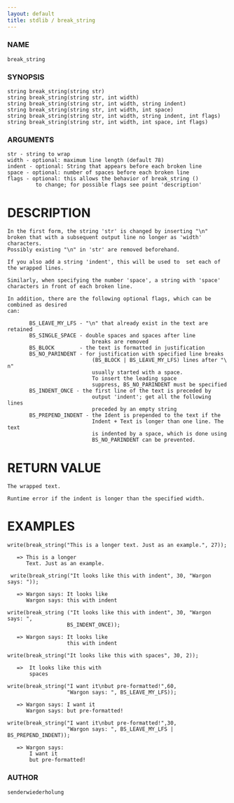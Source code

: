 ```yaml
---
layout: default
title: stdlib / break_string
---
```


### NAME

    break_string


### SYNOPSIS

    string break_string(string str)
    string break_string(string str, int width)
    string break_string(string str, int width, string indent)
    string break_string(string str, int width, int space)
    string break_string(string str, int width, string indent, int flags)
    string break_string(string str, int width, int space, int flags)


### ARGUMENTS

    str - string to wrap
    width - optional: maximum line length (default 78)
    indent - optional: String that appears before each broken line
    space - optional: number of spaces before each broken line
    flags - optional: this allows the behavior of break_string ()
             to change; for possible flags see point 'description'

DESCRIPTION
============

    In the first form, the string 'str' is changed by inserting "\n"
    broken that with a subsequent output line no longer as 'width' characters.
    Possibly existing "\n" in 'str' are removed beforehand.

    If you also add a string 'indent', this will be used to  set each of
    the wrapped lines.

    Similarly, when specifying the number 'space', a string with 'space'
    characters in front of each broken line.

    In addition, there are the following optional flags, which can be combined as desired
    can:

           BS_LEAVE_MY_LFS - "\n" that already exist in the text are retained
           BS_SINGLE_SPACE - double spaces and spaces after line
                               breaks are removed
           BS_BLOCK        - the text is formatted in justification
           BS_NO_PARINDENT - for justification with specified line breaks
                               (BS_BLOCK | BS_LEAVE_MY_LFS) lines after "\ n"
                               usually started with a space.
                               To insert the leading space
                               suppress, BS_NO_PARINDENT must be specified
           BS_INDENT_ONCE - the first line of the text is preceded by
                               output 'indent'; get all the following lines
                               preceded by an empty string
           BS_PREPEND_INDENT - the Ident is prepended to the text if the
                               Indent + Text is longer than one line. The text
                               is indented by a space, which is done using
                               BS_NO_PARINDENT can be prevented.

RETURN VALUE
=============

    The wrapped text.

    Runtime error if the indent is longer than the specified width.

EXAMPLES
=========

    write(break_string("This is a longer text. Just as an example.", 27));

       => This is a longer
          Text. Just as an example.

     write(break_string("It looks like this with indent", 30, "Wargon says: "));

       => Wargon says: It looks like
          Wargon says: this with indent

    write(break_string ("It looks like this with indent", 30, "Wargon says: ",
                       BS_INDENT_ONCE));

       => Wargon says: It looks like
                       this with indent

    write(break_string("It looks like this with spaces", 30, 2));

       =>  It looks like this with
           spaces

    write(break_string("I want it\nbut pre-formatted!",60,
                       "Wargon says: ", BS_LEAVE_MY_LFS));

       => Wargon says: I want it
          Wargon says: but pre-formatted!

    write(break_string("I want it\nbut pre-formatted!",30,
                       "Wargon says: ", BS_LEAVE_MY_LFS | BS_PREPEND_INDENT));

       => Wargon says:
           I want it
           but pre-formatted!


### AUTHOR

    senderwiederholung

